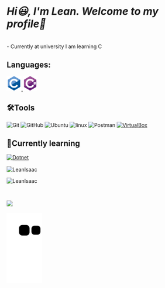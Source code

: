 <h1><i>Hi😃, I'm Lean. Welcome to my profile🤠</i></h1>

 <br>
-  Currently at university I am learning C

<h2 align="left">Languages:</h3>

<p align="left"> <a href="https://www.cprogramming.com/" target="_blank" rel="noreferrer"> <img src="https://raw.githubusercontent.com/devicons/devicon/master/icons/c/c-original.svg" alt="c" width="40" height="40"/> </a> <a href="https://www.w3schools.com/cs/" target="_blank" rel="noreferrer"> <img src="https://raw.githubusercontent.com/devicons/devicon/master/icons/csharp/csharp-original.svg" alt="csharp" width="40" height="40"/> </a> </p>

<h2 align="left">🛠Tools</h3>

![Git](https://img.shields.io/badge/Git-F05032?style=for-the-badge&logo=git&logoColor=white)
![GitHub](https://img.shields.io/badge/GitHub-100000?style=for-the-badge&logo=github&logoColor=white)
![Ubuntu](https://img.shields.io/badge/Ubuntu-E95420?style=for-the-badge&logo=ubuntu&logoColor=white)
<img src="https://img.shields.io/badge/Linux-FCC624?style=for-the-badge&logo=linux&logoColor=black" alt="linux">
![Postman](https://img.shields.io/badge/Postman-FF6C37?style=for-the-badge&logo=Postman&logoColor=white)
[![VirtualBox](https://img.shields.io/badge/VirtualBox-21416b?style=for-the-badge&logo=VirtualBox&logoColor=white)]()

<h2 align="left">📝Currently learning</h3>

[![Dotnet](https://img.shields.io/badge/.NET-512BD4?style=for-the-badge&logo=dotnet&logoColor=white)]()

<!-- <div> -->

<p align="left">
<a>
<img align="center" src="https://github-readme-stats.vercel.app/api?username=LeanIsaac&show_icons=true&theme=radical&count_private=true&locale=en" alt="LeanIsaac" />
</a>
</p>

<p align="left">
<img src="https://github-readme-stats.vercel.app/api/top-langs?username=LeanIsaac&show_icons=true&theme=radical&locale=en&layout=compact" alt="LeanIsaac" />
</p>
<br>
<p align="left" >   
  <img src="https://profile-counter.glitch.me/LeanIssac/count.svg" />  
</p>

![Snake animation](https://github.com/Al3ncar/Al3ncar/blob/output/github-contribution-grid-snake.svg) 
